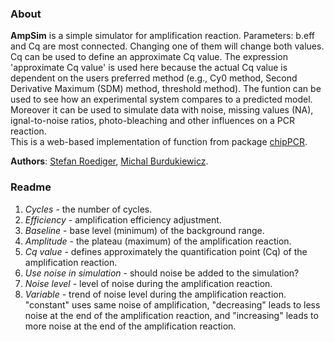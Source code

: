 ### About
  
**AmpSim** is a simple simulator for amplification reaction. Parameters: b.eff and Cq are most connected. Changing one of them will change both values. Cq can be used to define an approximate  Cq value. The expression 'approximate Cq value' is used here because the actual Cq value is dependent on  the users preferred method (e.g., Cy0 method, Second Derivative Maximum (SDM) method, threshold method). The funtion can be used to see how an experimental system compares to a predicted model. Moreover it can be used to simulate data with noise, missing values (NA), ignal-to-noise ratios, photo-bleaching and other influences on a PCR reaction.  
This is a web-based implementation of function from package [chipPCR](http://github.com/michbur/chipPCR). 

**Authors**: [Stefan Roediger](http://www.hs-lausitz.de/groups/multiplex-assays/bildbasierte-assays-imagebased-assays/members.html), [Michal Burdukiewicz](https://github.com/michbur).  

### Readme

1. *Cycles* - the number of cycles.  
2. *Efficiency* - amplification efficiency adjustment.  
3. *Baseline* -  base level (minimum) of the background range.  
4. *Amplitude* -  the plateau (maximum) of the amplification reaction.  
5. *Cq value* - defines approximately the quantification point (Cq) of the amplification reaction.  
6. *Use noise in simulation* - should noise be added to the simulation?  
7. *Noise level* - level of noise during the amplification reaction.  
8. *Variable* - trend of noise level during the amplification reaction. "constant" uses same noise of amplification, "decreasing" leads to less noise at the end of the amplification reaction, and "increasing" leads to more noise at the end of the amplification reaction.  